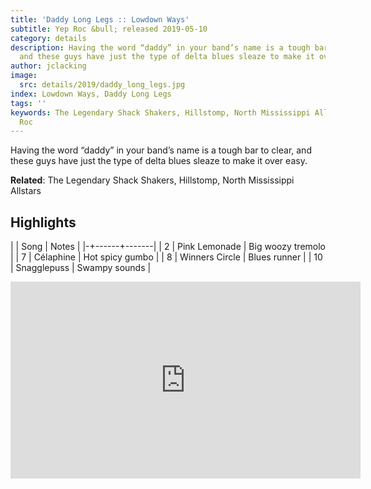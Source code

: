 ```yaml
---
title: 'Daddy Long Legs :: Lowdown Ways'
subtitle: Yep Roc &bull; released 2019-05-10
category: details
description: Having the word “daddy” in your band’s name is a tough bar to clear,
  and these guys have just the type of delta blues sleaze to make it over easy.
author: jclacking
image:
  src: details/2019/daddy_long_legs.jpg
index: Lowdown Ways, Daddy Long Legs
tags: ''
keywords: The Legendary Shack Shakers, Hillstomp, North Mississippi Allstars, Yep
  Roc
---
```

Having the word “daddy” in your band’s name is a tough bar to clear, and these guys have just the type of delta blues sleaze to make it over easy.<!--more-->

**Related**: The Legendary Shack Shakers, Hillstomp, North Mississippi Allstars

## Highlights

| | Song | Notes |
|-+------+-------|
| 2 | Pink Lemonade | Big woozy tremolo |
| 7 | Célaphine | Hot spicy gumbo |
| 8 | Winners Circle | Blues runner |
| 10 | Snagglepuss | Swampy sounds |

<div class="tlo-detail-video"><iframe width="560" height="315" src="https://www.youtube.com/embed/H2QKbStzjsw" frameborder="0" allow="autoplay; encrypted-media" allowfullscreen></iframe></div>

